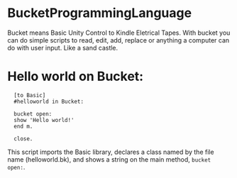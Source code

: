 # BucketProgrammingLanguage
Bucket means Basic Unity Control to Kindle Eletrical Tapes. With bucket you can do simple scripts to read, edit, add, replace or anything a computer can do with user input. Like a sand castle.

# Hello world on Bucket:

      [to Basic]
      #helloworld in Bucket:
      
      bucket open:
      show 'Hello world!'
      end m.
      
      close.

This script imports the Basic library, declares a class named by the file name (helloworld.bk), and shows a string on the main method, ``bucket open:``.
